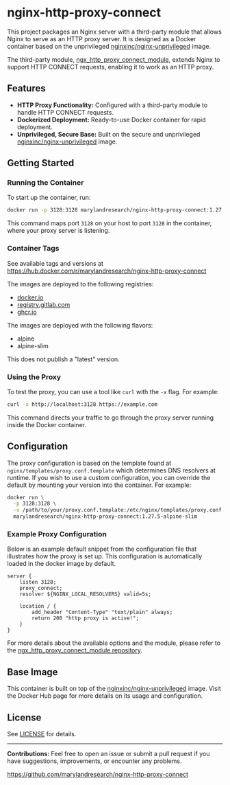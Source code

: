 # nginx-http-proxy-connect

This project packages an Nginx server with a third-party module that allows Nginx to serve as an HTTP proxy server. It is designed as a Docker container based on the unprivileged [nginxinc/nginx-unprivileged](https://hub.docker.com/r/nginxinc/nginx-unprivileged) image.

The third-party module, [ngx_http_proxy_connect_module](https://github.com/chobits/ngx_http_proxy_connect_module), extends Nginx to support HTTP CONNECT requests, enabling it to work as an HTTP proxy.

## Features

- **HTTP Proxy Functionality:** Configured with a third-party module to handle HTTP CONNECT requests.
- **Dockerized Deployment:** Ready-to-use Docker container for rapid deployment.
- **Unprivileged, Secure Base:** Built on the secure and unprivileged [nginxinc/nginx-unprivileged](https://hub.docker.com/r/nginxinc/nginx-unprivileged) image.

## Getting Started

### Running the Container

To start up the container, run:

```bash
docker run -p 3128:3128 marylandresearch/nginx-http-proxy-connect:1.27.5-alpine-slim
```

This command maps port `3128` on your host to port `3128` in the container, where your proxy server is listening.

### Container Tags

See available tags and versions at https://hub.docker.com/r/marylandresearch/nginx-http-proxy-connect

The images are deployed to the following registries:
- [docker.io](https://hub.docker.com/r/marylandresearch/nginx-http-proxy-connect)
- [registry.gitlab.com](https://gitlab.com/marylandresearch/nginx-http-proxy-connect/container_registry)
- [ghcr.io](https://github.com/marylandresearch/nginx-http-proxy-connect/pkgs/container/nginx-http-proxy-connect)

The images are deployed with the following flavors:
- alpine
- alpine-slim

This does not publish a "latest" version.

### Using the Proxy

To test the proxy, you can use a tool like `curl` with the `-x` flag. For example:

```bash
curl -x http://localhost:3128 https://example.com
```

This command directs your traffic to go through the proxy server running inside the Docker container.

## Configuration

The proxy configuration is based on the template found at `nginx/templates/proxy.conf.template` which determines DNS resolvers at runtime. If you wish to use a custom configuration, you can override the default by mounting your version into the container. For example:

```bash
docker run \
  -p 3128:3128 \
  -v /path/to/your/proxy.conf.template:/etc/nginx/templates/proxy.conf.template \
  marylandresearch/nginx-http-proxy-connect:1.27.5-alpine-slim
```

### Example Proxy Configuration

Below is an example default snippet from the configuration file that illustrates how the proxy is set up. This configuration is automatically loaded in the docker image by default.

```nginx
server {
    listen 3128;
    proxy_connect;
    resolver ${NGINX_LOCAL_RESOLVERS} valid=5s;

    location / {
        add_header "Content-Type" "text/plain" always;
        return 200 "http proxy is active!";
    }
}
```

For more details about the available options and the module, please refer to the [ngx_http_proxy_connect_module repository](https://github.com/chobits/ngx_http_proxy_connect_module).

## Base Image

This container is built on top of the [nginxinc/nginx-unprivileged](https://hub.docker.com/r/nginxinc/nginx-unprivileged) image. Visit the Docker Hub page for more details on its usage and configuration.

## License

See [LICENSE](https://github.com/marylandresearch/nginx-http-proxy-connect/blob/main/LICENSE) for details.

---

**Contributions:**
Feel free to open an issue or submit a pull request if you have suggestions, improvements, or encounter any problems.

https://github.com/marylandresearch/nginx-http-proxy-connect
